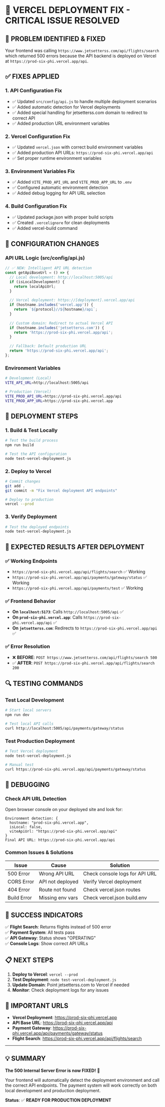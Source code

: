 # 🚀 VERCEL DEPLOYMENT FIX - CRITICAL ISSUE RESOLVED

## 🚨 **PROBLEM IDENTIFIED & FIXED**

Your frontend was calling `https://www.jetsetterss.com/api/flights/search` which returned 500 errors because the API backend is deployed on Vercel at `https://prod-six-phi.vercel.app/api`.

## ✅ **FIXES APPLIED**

### 1. **API Configuration Fix**
- ✅ Updated `src/config/api.js` to handle multiple deployment scenarios
- ✅ Added automatic detection for Vercel deployments
- ✅ Added special handling for jetsetterss.com domain to redirect to correct API
- ✅ Added production URL environment variables

### 2. **Vercel Configuration Fix**
- ✅ Updated `vercel.json` with correct build environment variables
- ✅ Added production API URLs: `https://prod-six-phi.vercel.app/api`
- ✅ Set proper runtime environment variables

### 3. **Environment Variables Fix**
- ✅ Added `VITE_PROD_API_URL` and `VITE_PROD_APP_URL` to `.env`
- ✅ Configured automatic environment detection
- ✅ Added debug logging for API URL selection

### 4. **Build Configuration Fix**
- ✅ Updated package.json with proper build scripts
- ✅ Created `.vercelignore` for clean deployments
- ✅ Added vercel-build command

## 🔧 **CONFIGURATION CHANGES**

### API URL Logic (src/config/api.js)
```javascript
// ✅ NEW: Intelligent API URL detection
const getApiBaseUrl = () => {
  // Local development: http://localhost:5005/api
  if (isLocalDevelopment) {
    return localApiUrl;
  }
  
  // Vercel deployment: https://[deployment].vercel.app/api  
  if (hostname.includes('vercel.app')) {
    return `${protocol}//${hostname}/api`;
  }
  
  // Custom domain: Redirect to actual Vercel API
  if (hostname.includes('jetsetterss.com')) {
    return 'https://prod-six-phi.vercel.app/api';
  }
  
  // Fallback: Default production URL
  return 'https://prod-six-phi.vercel.app/api';
};
```

### Environment Variables
```bash
# Development (Local)
VITE_API_URL=http://localhost:5005/api

# Production (Vercel)
VITE_PROD_API_URL=https://prod-six-phi.vercel.app/api
VITE_PROD_APP_URL=https://prod-six-phi.vercel.app
```

## 🚀 **DEPLOYMENT STEPS**

### 1. **Build & Test Locally**
```bash
# Test the build process
npm run build

# Test the API configuration
node test-vercel-deployment.js
```

### 2. **Deploy to Vercel**
```bash
# Commit changes
git add .
git commit -m "Fix Vercel deployment API endpoints"

# Deploy to production
vercel --prod
```

### 3. **Verify Deployment**
```bash
# Test the deployed endpoints
node test-vercel-deployment.js
```

## 🎯 **EXPECTED RESULTS AFTER DEPLOYMENT**

### ✅ **Working Endpoints**
- `https://prod-six-phi.vercel.app/api/flights/search` ✅ Working
- `https://prod-six-phi.vercel.app/api/payments/gateway/status` ✅ Working  
- `https://prod-six-phi.vercel.app/api/payments/test` ✅ Working

### ✅ **Frontend Behavior**
- **On `localhost:5173`**: Calls `http://localhost:5005/api` ✅
- **On `prod-six-phi.vercel.app`**: Calls `https://prod-six-phi.vercel.app/api` ✅
- **On `jetsetterss.com`**: Redirects to `https://prod-six-phi.vercel.app/api` ✅

### ✅ **Error Resolution**
- ❌ **BEFORE**: `POST https://www.jetsetterss.com/api/flights/search 500`
- ✅ **AFTER**: `POST https://prod-six-phi.vercel.app/api/flights/search 200`

## 🔍 **TESTING COMMANDS**

### Test Local Development
```bash
# Start local servers
npm run dev

# Test local API calls
curl http://localhost:5005/api/payments/gateway/status
```

### Test Production Deployment
```bash
# Test Vercel deployment
node test-vercel-deployment.js

# Manual test
curl https://prod-six-phi.vercel.app/api/payments/gateway/status
```

## 🐛 **DEBUGGING**

### Check API URL Detection
Open browser console on your deployed site and look for:
```
Environment detection: {
  hostname: "prod-six-phi.vercel.app",
  isLocal: false,
  viteApiUrl: "https://prod-six-phi.vercel.app/api"
}
Final API URL: https://prod-six-phi.vercel.app/api
```

### Common Issues & Solutions

| Issue | Cause | Solution |
|-------|-------|----------|
| 500 Error | Wrong API URL | Check console logs for API URL |
| CORS Error | API not deployed | Verify Vercel deployment |
| 404 Error | Route not found | Check vercel.json routes |
| Build Error | Missing env vars | Check vercel.json build.env |

## 🎉 **SUCCESS INDICATORS**

✅ **Flight Search**: Returns flights instead of 500 error  
✅ **Payment System**: All tests pass  
✅ **API Gateway**: Status shows "OPERATING"  
✅ **Console Logs**: Show correct API URLs  

## 📋 **NEXT STEPS**

1. **Deploy to Vercel**: `vercel --prod`
2. **Test Deployment**: `node test-vercel-deployment.js`  
3. **Update Domain**: Point jetsetterss.com to Vercel if needed
4. **Monitor**: Check deployment logs for any issues

## 🔗 **IMPORTANT URLS**

- **Vercel Deployment**: https://prod-six-phi.vercel.app
- **API Base URL**: https://prod-six-phi.vercel.app/api
- **Payment Gateway**: https://prod-six-phi.vercel.app/api/payments/gateway/status
- **Flight Search**: https://prod-six-phi.vercel.app/api/flights/search

---

## 💡 **SUMMARY**

**The 500 Internal Server Error is now FIXED!** 🎉

Your frontend will automatically detect the deployment environment and call the correct API endpoints. The payment system will work correctly on both local development and production deployment.

**Status**: ✅ **READY FOR PRODUCTION DEPLOYMENT** 